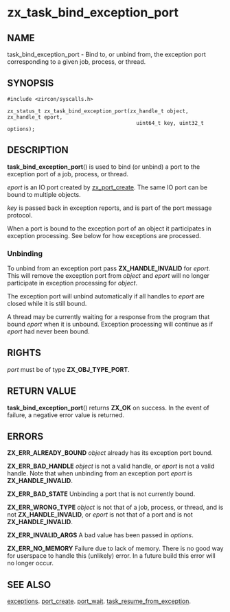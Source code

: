 # zx_task_bind_exception_port

## NAME

task_bind_exception_port - Bind to, or unbind from, the exception port
corresponding to a given job, process, or thread.

## SYNOPSIS

```
#include <zircon/syscalls.h>

zx_status_t zx_task_bind_exception_port(zx_handle_t object, zx_handle_t eport,
                                          uint64_t key, uint32_t options);
```

## DESCRIPTION

**task_bind_exception_port**() is used to bind (or unbind) a port to
the exception port of a job, process, or thread.

*eport* is an IO port created by [zx_port_create](port_create.md). The same
IO port can be bound to multiple objects.

*key* is passed back in exception reports, and is part of the port
message protocol.

When a port is bound to the exception port of an object it participates
in exception processing. See below for how exceptions are processed.

### Unbinding

To unbind from an exception port pass **ZX_HANDLE_INVALID** for *eport*.
This will remove the exception port from *object* and *eport* will no
longer participate in exception processing for *object*.

The exception port will unbind automatically if all handles to *eport*
are closed while it is still bound.

A thread may be currently waiting for a response from the program that
bound *eport* when it is unbound. Exception processing will continue as if
*eport* had never been bound.

## RIGHTS

<!-- Updated by scripts/update-docs-from-abigen, do not edit this section manually. -->

*port* must be of type **ZX_OBJ_TYPE_PORT**.

## RETURN VALUE

**task_bind_exception_port**() returns **ZX_OK** on success.
In the event of failure, a negative error value is returned.

## ERRORS

**ZX_ERR_ALREADY_BOUND** *object* already has its exception port bound.

**ZX_ERR_BAD_HANDLE** *object* is not a valid handle,
or *eport* is not a valid handle. Note that when unbinding from an exception
port *eport* is **ZX_HANDLE_INVALID**.

**ZX_ERR_BAD_STATE** Unbinding a port that is not currently bound.

**ZX_ERR_WRONG_TYPE**  *object* is not that of a job, process, or thread,
and is not **ZX_HANDLE_INVALID**,
or *eport* is not that of a port and is not **ZX_HANDLE_INVALID**.

**ZX_ERR_INVALID_ARGS** A bad value has been passed in *options*.

**ZX_ERR_NO_MEMORY**  Failure due to lack of memory.
There is no good way for userspace to handle this (unlikely) error.
In a future build this error will no longer occur.

## SEE ALSO

[exceptions](../exceptions.md).
[port_create](port_create.md).
[port_wait](port_wait.md).
[task_resume_from_exception](task_resume_from_exception.md).
